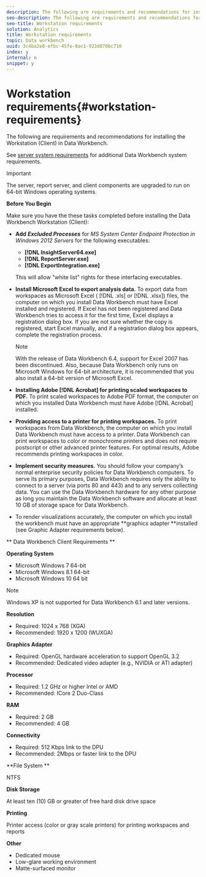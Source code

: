 ```yaml
---
description: The following are requirements and recommendations for installing the Workstation (Client) in Data Workbench.
seo-description: The following are requirements and recommendations for installing the Workstation (Client) in Data Workbench.
seo-title: Workstation requirements
solution: Analytics
title: Workstation requirements
topic: Data workbench
uuid: 3c4ba2e8-efbc-45fe-8ac1-923d070bc710
index: y
internal: n
snippet: y
---
```


# Workstation requirements{#workstation-requirements}

The following are requirements and recommendations for installing the Workstation (Client) in Data Workbench.

 See [server system requirements](http://marketing.adobe.com/resources/help/en_US/insight/svrprod/index.html#Server_System_Requirements) for additional Data Workbench system requirements.

>[!IMPORTANT]
>
>The server, report server, and client components are upgraded to run on 64-bit Windows operating systems.

**Before You Begin**

Make sure you have the these tasks completed before installing the Data Workbench Workstation (Client):

* **Add** ***Excluded Processes*** for *MS System Center Endpoint Protection in Windows 2012 Servers* for the following executables:

    * **[!DNL InsightServer64.exe]** 
    * **[!DNL ReportServer.exe]** 
    * **[!DNL ExportIntegration.exe]**

  This will allow "white list" rights for these interfacing executables. 

* **Install Microsoft Excel to export analysis data.** To export data from workspaces as Microsoft Excel ( [!DNL .xls] or [!DNL .xlsx]) files, the computer on which you install Data Workbench must have Excel installed and registered. If Excel has not been registered and Data Workbench tries to access it for the first time, Excel displays a registration dialog box. If you are not sure whether the copy is registered, start Excel manually, and if a registration dialog box appears, complete the registration process. 

  >[!NOTE]
  >
  >With the release of Data Workbench 6.4, support for Excel 2007 has been discontinued. Also, because Data Workbench only runs on Microsoft Windows for 64-bit architecture, it is recommended that you also install a 64-bit version of Microsoft Excel.

* **Installing Adobe [!DNL Acrobat] for printing scaled workspaces to PDF.** To print scaled workspaces to Adobe PDF format, the computer on which you installed Data Workbench must have Adobe [!DNL Acrobat] installed. 

* **Providing access to a printer for printing workspaces.** To print workspaces from Data Workbench, the computer on which you install Data Workbench must have access to a printer. Data Workbench can print workspaces to color or monochrome printers and does not require postscript or other advanced printer features. For optimal results, Adobe recommends printing workspaces in color. 
* **Implement security measures.** You should follow your company’s normal enterprise security policies for Data Workbench computers. To serve its primary purposes, Data Workbench requires only the ability to connect to a server (via ports 80 and 443) and to any servers collecting data. You can use the Data Workbench hardware for any other purpose as long you maintain the Data Workbench software and allocate at least 10 GB of storage space for Data Workbench. 
* To render visualizations accurately, the computer on which you install the workbench must have an appropriate **graphics adapter **installed (see Graphic Adapter requirements below).

** Data Workbench Client Requirements **

**Operating System**

* Microsoft Windows 7 64-bit 
* Microsoft Windows 8.1 64-bit 
* Microsoft Windows 10 64 bit

>[!NOTE]
>
>Windows XP is not supported for Data Workbench 6.1 and later versions.

**Resolution**

* Required: 1024 x 768 (XGA) 
* Recommended: 1920 x 1200 (WUXGA)

**Graphics Adapter**

* Required: OpenGL hardware acceleration to support OpenGL 3.2 
* Recommended: Dedicated video adapter (e.g., NVIDIA or ATI adapter)

**Processor**

* Required: 1.2 GHz or higher Intel or AMD 
* Recommended: ICore 2 Duo-Class

**RAM**

* Required: 2 GB 
* Recommended: 4 GB

**Connectivity**

* Required: 512 Kbps link to the DPU 
* Recommended: 2Mbps or faster link to the DPU

**File System **

NTFS

**Disk Storage**

At least ten (10) GB or greater of free hard disk drive space

**Printing**

Printer access (color or gray scale printers) for printing workspaces and reports

**Other**

* Dedicated mouse 
* Low-glare working environment 
* Matte-surfaced monitor

